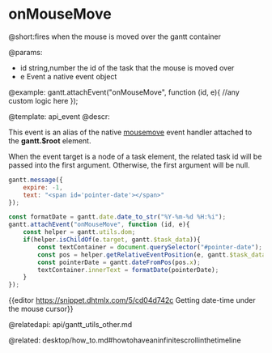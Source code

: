 onMouseMove
=============

@short:fires when the mouse is moved over the gantt container



@params:
- id		string,number		the id of the task that the mouse is moved over
- e			Event				a native event object



@example:
gantt.attachEvent("onMouseMove", function (id, e){
    //any custom logic here
});


@template:	api_event
@descr:

This event is an alias of the native [mousemove](https://developer.mozilla.org/en-US/docs/Web/API/Element/mousemove_event) event handler attached to the **gantt.$root** element.

When the event target is a node of a task element, the related task id will be passed into the first argument.
Otherwise, the first argument will be null.


~~~js
gantt.message({
	expire: -1,
	text: "<span id='pointer-date'></span>"
});

const formatDate = gantt.date.date_to_str("%Y-%m-%d %H:%i");
gantt.attachEvent("onMouseMove", function (id, e){
	const helper = gantt.utils.dom;
	if(helper.isChildOf(e.target, gantt.$task_data)){
      	const textContainer = document.querySelector("#pointer-date");
		const pos = helper.getRelativeEventPosition(e, gantt.$task_data);
		const pointerDate = gantt.dateFromPos(pos.x);
		textContainer.innerText = formatDate(pointerDate);
    }
});
~~~
{{editor    https://snippet.dhtmlx.com/5/cd04d742c		Getting date-time under the mouse cursor}}

@relatedapi: api/gantt_utils_other.md

@related:
desktop/how_to.md#howtohaveaninfinitescrollinthetimeline